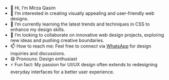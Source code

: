 - 👋 Hi, I’m Mirza Qasim
- 👀 I’m interested in creating visually appealing and user-friendly web designs.
- 🌱 I’m currently learning the latest trends and techniques in CSS to enhance my design skills.
- 💞️ I’m looking to collaborate on innovative web design projects, exploring new ideas and pushing creative boundaries.
- 📫 How to reach me: Feel free to connect via [WhatsApp](https://wa.me/923130209232) for design inquiries and discussions.
- 😄 Pronouns: Design enthusiast
- ⚡ Fun fact: My passion for UI/UX design often extends to redesigning everyday interfaces for a better user experience.

<!---
grybitpro/grybitpro is a ✨ special ✨ repository because its `README.md` (this file) appears on your GitHub profile.
You can click the Preview link to take a look at your changes.
--->
